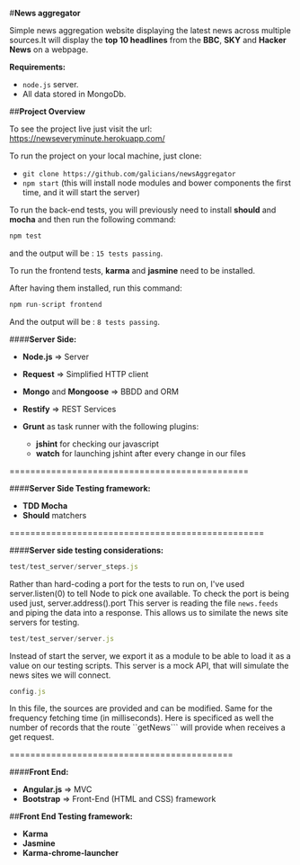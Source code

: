 #**News aggregator**

Simple news aggregation website displaying the latest news across multiple sources.It will display the **top 10 headlines** from the **BBC**, **SKY** and **Hacker News** on a webpage.

**Requirements:**
- ```node.js``` server. 
- All data stored in MongoDb.

##**Project Overview**

To see the project live just visit the url: https://newseveryminute.herokuapp.com/

To run the project on your local machine, just clone:
 - ```git clone https://github.com/galicians/newsAggregator```
 - ```npm start``` (this will install node modules and bower components the first time, and it will start the server)

To run the back-end tests, you will previously need to install **should** and **mocha** and then run the following command:
```javascript
npm test
```
and the output will be : ```15 tests passing```.

To run the frontend tests, __karma__ and __jasmine__ need to be installed.

After having them installed, run this command: 
```javascript
npm run-script frontend
``` 
And the output will be : ```8 tests passing```.


####**Server Side:**

- **Node.js** => Server
- **Request** => Simplified HTTP client
- **Mongo** and **Mongoose** => BBDD and ORM
- **Restify** => REST Services
- **Grunt** as task runner with the following plugins:

    - **jshint** for checking our javascript
    - **watch** for launching jshint after every change in our files


==============================================

####**Server Side Testing framework:**

- **TDD Mocha**
- __Should__ matchers

=================================================

####**Server side testing considerations:**

```javascript
test/test_server/server_steps.js

```

Rather than hard-coding a port for the tests to run on, I've used server.listen(0) to tell Node to pick one available. To check the port is being used just, server.address().port
This server is reading the file ```news.feeds``` and piping the data into a response.
This allows us to similate the news site servers for testing.

```javascript
test/test_server/server.js
```
Instead of start the server, we export it as a module to be able to load it as a value on our testing scripts.
This server is a mock API, that will simulate the news sites we will connect.

```javascript
config.js
```
In this file, the sources are provided and can be modified.
Same for the frequency fetching time (in milliseconds). Here is specificed as well the number of records that the route ``getNews``` will provide when receives a get request.

===========================================

####**Front End:**

- **Angular.js** => MVC
- **Bootstrap** => Front-End (HTML and CSS) framework

##**Front End Testing framework:**

- **Karma**
- **Jasmine**
- **Karma-chrome-launcher**

